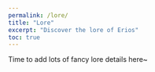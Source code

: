 ```yaml
---
permalink: /lore/
title: "Lore"
excerpt: "Discover the lore of Erios"
toc: true
---
```


Time to add lots of fancy lore details here~